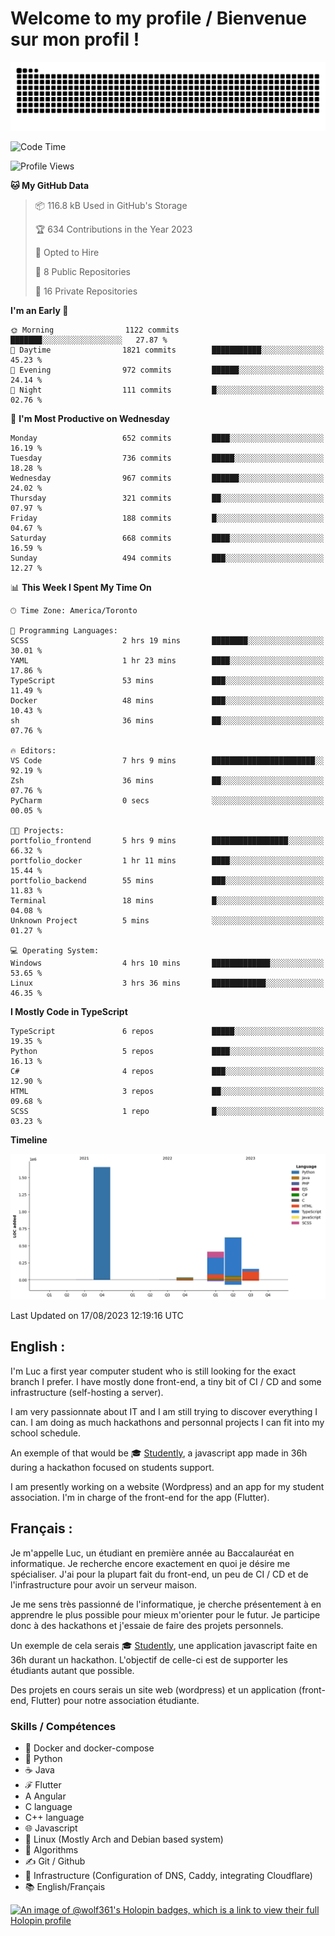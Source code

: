 # Welcome to my profile / Bienvenue sur mon profil !

![snake gif](https://github.com/wolf-361/wolf-361/blob/output/github-contribution-grid-snake.svg)

<!--START_SECTION:waka-->
![Code Time](http://img.shields.io/badge/Code%20Time-262%20hrs%2039%20mins-blue)

![Profile Views](http://img.shields.io/badge/Profile%20Views-0-blue)

**🐱 My GitHub Data** 

> 📦 116.8 kB Used in GitHub's Storage 
 > 
> 🏆 634 Contributions in the Year 2023
 > 
> 💼 Opted to Hire
 > 
> 📜 8 Public Repositories 
 > 
> 🔑 16 Private Repositories 
 > 
**I'm an Early 🐤** 

```text
🌞 Morning                1122 commits        ███████░░░░░░░░░░░░░░░░░░   27.87 % 
🌆 Daytime                1821 commits        ███████████░░░░░░░░░░░░░░   45.23 % 
🌃 Evening                972 commits         ██████░░░░░░░░░░░░░░░░░░░   24.14 % 
🌙 Night                  111 commits         █░░░░░░░░░░░░░░░░░░░░░░░░   02.76 % 
```
📅 **I'm Most Productive on Wednesday** 

```text
Monday                   652 commits         ████░░░░░░░░░░░░░░░░░░░░░   16.19 % 
Tuesday                  736 commits         █████░░░░░░░░░░░░░░░░░░░░   18.28 % 
Wednesday                967 commits         ██████░░░░░░░░░░░░░░░░░░░   24.02 % 
Thursday                 321 commits         ██░░░░░░░░░░░░░░░░░░░░░░░   07.97 % 
Friday                   188 commits         █░░░░░░░░░░░░░░░░░░░░░░░░   04.67 % 
Saturday                 668 commits         ████░░░░░░░░░░░░░░░░░░░░░   16.59 % 
Sunday                   494 commits         ███░░░░░░░░░░░░░░░░░░░░░░   12.27 % 
```


📊 **This Week I Spent My Time On** 

```text
🕑︎ Time Zone: America/Toronto

💬 Programming Languages: 
SCSS                     2 hrs 19 mins       ████████░░░░░░░░░░░░░░░░░   30.01 % 
YAML                     1 hr 23 mins        ████░░░░░░░░░░░░░░░░░░░░░   17.86 % 
TypeScript               53 mins             ███░░░░░░░░░░░░░░░░░░░░░░   11.49 % 
Docker                   48 mins             ███░░░░░░░░░░░░░░░░░░░░░░   10.43 % 
sh                       36 mins             ██░░░░░░░░░░░░░░░░░░░░░░░   07.76 % 

🔥 Editors: 
VS Code                  7 hrs 9 mins        ███████████████████████░░   92.19 % 
Zsh                      36 mins             ██░░░░░░░░░░░░░░░░░░░░░░░   07.76 % 
PyCharm                  0 secs              ░░░░░░░░░░░░░░░░░░░░░░░░░   00.05 % 

🐱‍💻 Projects: 
portfolio_frontend       5 hrs 9 mins        █████████████████░░░░░░░░   66.32 % 
portfolio_docker         1 hr 11 mins        ████░░░░░░░░░░░░░░░░░░░░░   15.44 % 
portfolio_backend        55 mins             ███░░░░░░░░░░░░░░░░░░░░░░   11.83 % 
Terminal                 18 mins             █░░░░░░░░░░░░░░░░░░░░░░░░   04.08 % 
Unknown Project          5 mins              ░░░░░░░░░░░░░░░░░░░░░░░░░   01.27 % 

💻 Operating System: 
Windows                  4 hrs 10 mins       █████████████░░░░░░░░░░░░   53.65 % 
Linux                    3 hrs 36 mins       ████████████░░░░░░░░░░░░░   46.35 % 
```

**I Mostly Code in TypeScript** 

```text
TypeScript               6 repos             █████░░░░░░░░░░░░░░░░░░░░   19.35 % 
Python                   5 repos             ████░░░░░░░░░░░░░░░░░░░░░   16.13 % 
C#                       4 repos             ███░░░░░░░░░░░░░░░░░░░░░░   12.90 % 
HTML                     3 repos             ██░░░░░░░░░░░░░░░░░░░░░░░   09.68 % 
SCSS                     1 repo              █░░░░░░░░░░░░░░░░░░░░░░░░   03.23 % 
```



**Timeline**

![Lines of Code chart](https://raw.githubusercontent.com/wolf-361/wolf-361/main/assets/bar_graph.png)


 Last Updated on 17/08/2023 12:19:16 UTC
<!--END_SECTION:waka-->

## English : 

I'm Luc a first year computer student who is still looking for the exact branch I prefer. I have mostly done front-end, a tiny bit of CI / CD and some infrastructure (self-hosting a server).

I am very passionnate about IT and I am still trying to discover everything I can. I am doing as much hackathons and personnal projects I can fit into my school schedule.

An exemple of that would be 🎓 [Studently](https://github.com/wolf-361/Studently-CodeJam12), a javascript app made in 36h during a hackathon focused on students support.

I am presently working on a website (Wordpress) and an app for my student association. I'm in charge of the front-end for the app (Flutter).

## Français :

Je m'appelle Luc, un étudiant en première année au Baccalauréat en informatique. Je recherche encore exactement en quoi je désire me spécialiser. J'ai pour la plupart fait du front-end, un peu de CI / CD et de l'infrastructure pour avoir un serveur maison.

Je me sens très passionné de l'informatique, je cherche présentement à en apprendre le plus possible pour mieux m'orienter pour le futur. Je participe donc à des hackathons et j'essaie de faire des projets personnels.

Un exemple de cela serais 🎓 [Studently](https://github.com/wolf-361/Studently-CodeJam12), une application javascript faite en 36h durant un hackathon. L'objectif de celle-ci est de supporter les étudiants autant que possible.

Des projets en cours serais un site web (wordpress) et un application (front-end, Flutter) pour notre association étudiante.

###  Skills / Compétences

* 🐋 Docker and docker-compose
* 🐍 Python
* ☕ Java
* ℱ Flutter
* A Angular
* C language
* C++ language
* 🌐 Javascript
* 🐧 Linux (Mostly Arch and Debian based system)
* 🧩 Algorithms
* ✍️ Git / Github
* 📜 Infrastructure (Configuration of DNS, Caddy, integrating Cloudflare)
* 📚 English/Français

[![An image of @wolf361's Holopin badges, which is a link to view their full Holopin profile](https://holopin.me/wolf361)](https://holopin.io/@wolf361)


